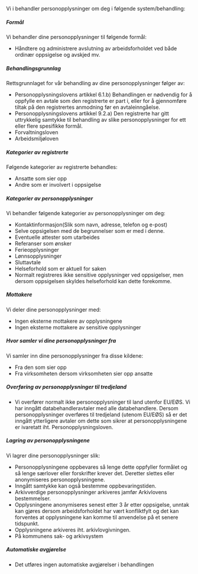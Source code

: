 <!-- title: Oppsigelser/ ansatte som slutter i jobben -->


  

Vi i behandler personopplysninger om deg i følgende system/behandling:

  

##### Formål

Vi behandler dine personopplysninger til følgende formål:

*   Håndtere og administrere avslutning av arbeidsforholdet ved både ordinær oppsigelse og avskjed mv.

##### Behandlingsgrunnlag

Rettsgrunnlaget for vår behandling av dine personopplysninger følger av:

*   Personopplysningslovens artikkel 6.1.b) Behandlingen er nødvendig for å oppfylle en avtale som den registrerte er part i, eller for å gjennomføre tiltak på den registrertes anmodning før en avtaleinngåelse.
*   Personopplysningslovens artikkel 9.2.a) Den registrerte har gitt uttrykkelig samtykke til behandling av slike personopplysninger for ett eller flere spesifikke formål.
*   Forvaltningsloven
*   Arbeidsmiljøloven

##### Kategorier av registrerte

Følgende kategorier av registrerte behandles:

*   Ansatte som sier opp
*   Andre som er involvert i oppsigelse

##### Kategorier av personopplysninger

Vi behandler følgende kategorier av personopplysninger om deg:

*   Kontaktinformasjon(Slik som navn, adresse, telefon og e-post)
*   Selve oppsigelsen med de begrunnelser som er med i denne.
*   Eventuelle attester som utarbeides
*   Referanser som ønsker
*   Ferieopplysninger
*   Lønnsopplysninger
*   Sluttavtale
*   Helseforhold som er aktuell for saken
*   Normalt registreres ikke sensitive opplysninger ved oppsigelser, men dersom oppsigelsen skyldes helseforhold kan dette forekomme.

##### Mottakere

Vi deler dine personopplysninger med:

*   Ingen eksterne mottakere av opplysningene
*   Ingen eksterne mottakere av sensitive opplysninger

##### Hvor samler vi dine personopplysninger fra

Vi samler inn dine personopplysninger fra disse kildene:

*   Fra den som sier opp
*   Fra virksomheten dersom virksomheten sier opp ansatte

##### Overføring av personopplysninger til tredjeland

*   Vi overfører normalt ikke personopplysninger til land utenfor EU/EØS. Vi har inngått databehandleravtaler med alle databehandlere. Dersom personopplysninger overføres til tredjeland (utenom EU/EØS) så er det inngått ytterligere avtaler om dette som sikrer at personopplysningene er ivaretatt iht. Personopplysningsloven.

##### Lagring av personopplysningene

Vi lagrer dine personopplysninger slik:

*   Personopplysningene oppbevares så lenge dette oppfyller formålet og så lenge særlover eller forskrifter krever det. Deretter slettes eller anonymiseres personopplysningene.
*   Inngått samtykke kan også bestemme oppbevaringstiden.
*   Arkivverdige personopplysninger arkiveres jamfør Arkivlovens bestemmelser.
*   Opplysningene anonymiseres senest etter 3 år etter oppsigelse, unntak kan gjøres dersom arbeidsforholdet har vært konfliktfylt og det kan forventes at opplysningene kan komme til anvendelse på et senere tidspunkt.
*   Opplysningene arkiveres iht. arkivlovgivningen.
*   På kommunens sak- og arkivsystem

##### Automatiske avgjørelse

*   Det utføres ingen automatiske avgjørelser i behandlingen